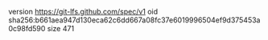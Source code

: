 version https://git-lfs.github.com/spec/v1
oid sha256:b661aea947d130eca62c6dd667a08fc37e6019996504ef9d375453a0c98fd590
size 471
